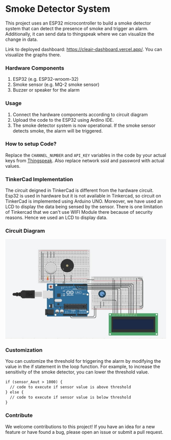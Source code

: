 # Smoke Detector System

This project uses an ESP32 microcontroller to build a smoke detector system that can detect the presence of smoke and trigger an alarm. Additionally, it can send data to thingspeak where we can visualize the change in data.

Link to deployed dashboard: https://cleair-dashboard.vercel.app/. You can visualize the graphs there.


### Hardware Components

1. ESP32 (e.g. ESP32-wroom-32)
2. Smoke sensor (e.g. MQ-2 smoke sensor)
3. Buzzer or speaker for the alarm

### Usage

1. Connect the hardware components according to circuit diagram
2. Upload the code to the ESP32 using Ardino IDE.
3. The smoke detector system is now operational. If the smoke sensor detects smoke, the alarm will be triggered.

### How to setup Code?

Replace the `CHANNEL_NUMBER` and `API_KEY` variables in the code by your actual keys from [Thingspeak](https://thingspeak.com/). Also replace network ssid and password with actual values.

### TinkerCad Implementation

The circuit deigned in TinkerCad is different from the hardware circuit. Esp32 is used in hardware but it is not available in Tinkercad, so circuit on TinkerCad is implemented using Arduino UNO. Moreover, we have used an LCD to display the data being sensed by the sensor. There is one limitation of Tinkercad that we can't use WIFI Module there because of security reasons. Hence we used an LCD to display data.

### Circuit Diagram

![Circuit Diagram](https://github.com/sharryy/cleair/blob/main/assets/circuit-diagram.jpeg)


### Customization

You can customize the threshold for triggering the alarm by modifying the value in the if statement in the loop function. For example, to increase the sensitivity of the smoke detector, you can lower the threshold value.

```
if (sensor_Aout > 1000) {
  // code to execute if sensor value is above threshold
} else {
  // code to execute if sensor value is below threshold
}

```

### Contribute

We welcome contributions to this project! If you have an idea for a new feature or have found a bug, please open an issue or submit a pull request.

